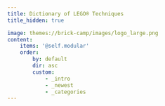 ```yaml
---
title: Dictionary of LEGO® Techniques
title_hidden: true

image: themes://brick-camp/images/logo_large.png
content:
    items: '@self.modular'
    order:
        by: default
        dir: asc
        custom:
            - _intro
            - _newest
            - _categories
---
```

